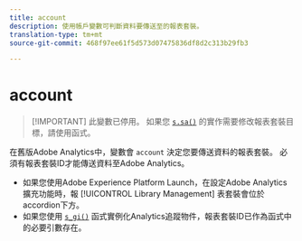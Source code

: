 ```yaml
---
title: account
description: 使用帳戶變數可判斷資料要傳送至的報表套裝。
translation-type: tm+mt
source-git-commit: 468f97ee61f5d573d07475836df8d2c313b29fb3

---
```



# account

> [!IMPORTANT] 此變數已停用。 如果您 [`s.sa()`](../functions/sa-method.md) 的實作需要修改報表套裝目標，請使用函式。

在舊版Adobe Analytics中，變數會 `account` 決定您要傳送資料的報表套裝。 必須有報表套裝ID才能傳送資料至Adobe Analytics。

* 如果您使用Adobe Experience Platform Launch，在設定Adobe Analytics擴充功能時，報 [!UICONTROL Library Management] 表套裝會位於accordion下方。
* 如果您使用 [`s_gi()`](../functions/s-gi.md) 函式實例化Analytics追蹤物件，報表套裝ID已作為函式中的必要引數存在。
